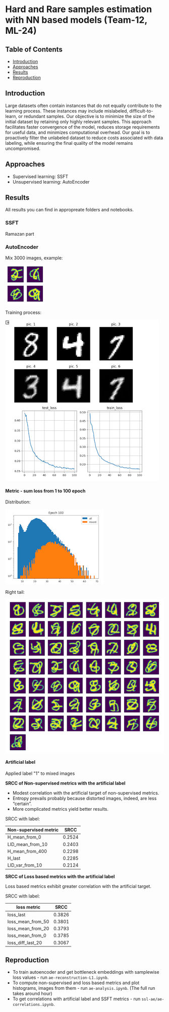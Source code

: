 # Hard and Rare samples estimation with NN based models (Team-12, ML-24)

## Table of Contents
- [Introduction](#introduction)
- [Approaches](#approaches)
- [Results](#results)
- [Reproduction](#reproduction)

## Introduction

Large datasets often contain instances that do not equally contribute to the learning process. These instances may include mislabeled, difficult-to-learn, or redundant samples. Our objective is to minimize the size of the initial dataset by retaining only highly relevant samples. This approach facilitates faster convergence of the model, reduces storage requirements for useful data, and minimizes computational overhead. Our goal is to proactively filter the unlabeled dataset to reduce costs associated with data labeling, while ensuring the final quality of the model remains uncompromised.

## Approaches

- Supervised learning: SSFT
- Unsupervised learning: AutoEncoder

## Results

All results you can find in appropreate folders and notebooks.

### SSFT

Ramazan part

### AutoEncoder

Mix 3000 images, example:

![alt text](https://github.com/shallex/Team12_ML24/blob/main/images/mixed_image.png?raw=true)

Training process:

![alt text](https://github.com/shallex/Team12_ML24/blob/main/images/ae-training.png?raw=true)

#### Metric - sum loss from 1 to 100 epoch

Distribution:

![alt text](https://github.com/shallex/Team12_ML24/blob/main/images/dist_sum_loss.png?raw=true)

Right tail:

![alt text](https://github.com/shallex/Team12_ML24/blob/main/images/0.999_percentile.png?raw=true)

#### Artificial label

Applied label "1" to mixed images

**SRCC of Non-supervised metrics with the artificial label**

- Modest correlation with the artificial target of non-supervised metrics.
- Entropy prevails probably because distorted images, indeed, are less “certain”.
- More complicated metrics yield better results.

SRCC with label:

| Non-supervised metric | SRCC |
| --- | --- |
| H_mean_from_0 | 0.2524 |
| LID_mean_from_10 | 0.2403 |
| H_mean_from_400 | 0.2298 |
| H_last | 0.2285 |
| LID_var_from_10 | 0.2124 |

**SRCC of Loss based metrics with the artificial label**

Loss based metrics exhibit greater correlation with the artificial target.

SRCC with label:

| loss metric | SRCC |
| --- | --- |
| loss_last | 0.3826 |
| loss_mean_from_50 | 0.3801 |
| loss_mean_from_20 | 0.3793 |
| loss_mean_from_0 | 0.3785 |
| loss_diff_last_20 | 0.3067 |

## Reproduction

- To train autoencoder and get bottleneck embeddings with samplewise loss values - run `ae-reconstruction-L1.ipynb`.
- To compute non-supervised and loss based metrics and plot histograms, images from them - run `ae-analysis.ipynb`. (The full run takes around hour)
- To get correlations with artificial label and SSFT metrics - run `ssl-ae/ae-correlations.ipynb`.


